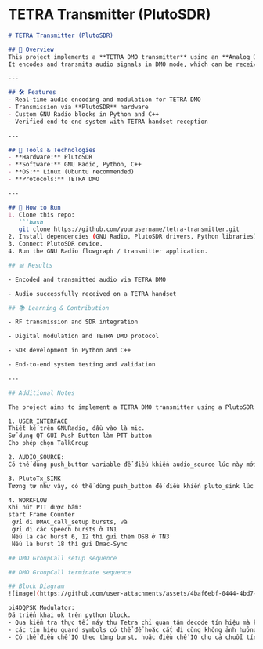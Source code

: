 # **TETRA Transmitter (PlutoSDR)**

```markdown
# TETRA Transmitter (PlutoSDR)

## 📌 Overview
This project implements a **TETRA DMO transmitter** using an **Analog Devices PlutoSDR**, GNU Radio, and custom Python/C++ blocks.  
It encodes and transmits audio signals in DMO mode, which can be received and played back on a TETRA handset.  

---

## 🛠️ Features
- Real-time audio encoding and modulation for TETRA DMO  
- Transmission via **PlutoSDR** hardware  
- Custom GNU Radio blocks in Python and C++  
- Verified end-to-end system with TETRA handset reception  

---

## 🔧 Tools & Technologies
- **Hardware:** PlutoSDR  
- **Software:** GNU Radio, Python, C++  
- **OS:** Linux (Ubuntu recommended)  
- **Protocols:** TETRA DMO  

---

## 🚀 How to Run
1. Clone this repo:  
   ```bash
   git clone https://github.com/yourusername/tetra-transmitter.git  
2. Install dependencies (GNU Radio, PlutoSDR drivers, Python libraries).  
3. Connect PlutoSDR device. 
4. Run the GNU Radio flowgraph / transmitter application.  

## 📊 Results

- Encoded and transmitted audio via TETRA DMO

- Audio successfully received on a TETRA handset

## 📚 Learning & Contribution

- RF transmission and SDR integration

- Digital modulation and TETRA DMO protocol

- SDR development in Python and C++

- End-to-end system testing and validation

---

## Additional Notes

The project aims to implement a TETRA DMO transmitter using a PlutoSDR device, GNU Radio toolkit, and custom Python/C++ blocks; successfully encoded, modulated and transmitted voice from PC microphone; audio received live on a TETRA handset.

1. USER_INTERFACE
Thiết kế trên GNURadio, đầu vào là mic. 
Sử dụng QT GUI Push Button làm PTT button
Cho phép chọn TalkGroup

2. AUDIO_SOURCE:
Có thể dùng push_button variable để điều khiển audio_source lúc này mới bắt đầu hoạt động ? Nếu không thì cũng sẽ điều khiển để source encoder chỉ hoạt động khi có push_button ON.

3. PlutoTx_SINK
Tương tự như vậy, có thể dùng push_button để điều khiển pluto_sink lúc này mới bắt đầu hoạt động ? PlutoTx chỉ transmit khi có các burst dữ liệu được gửi đến, theo tín hiệu BURST ACTIVE hay là sẽ để phát liên tục, nếu input = zero thì tự động không phát. Còn module IQ Encoder / IQ Mapping sẽ phải chịu trách nhiệm việc điều chế tín hiệu theo các bursts.

4. WORKFLOW
Khi nút PTT được bấm:
start Frame Counter
 gửi đi DMAC_call_setup bursts, và
 gửi đi các speech bursts ở TN1
 Nếu là các burst 6, 12 thì gửi thêm DSB ở TN3
 Nếu là burst 18 thì gửi Dmac-Sync

## DMO GroupCall setup sequence 

## DMO GroupCall terminate sequence

## Block Diagram  
![image](https://github.com/user-attachments/assets/4baf6ebf-0444-4bd7-bf9d-24bff403059f)

pi4DQPSK Modulator:
Đã triển khai ok trên python block.
- Qua kiểm tra thực tế, máy thu Tetra chỉ quan tâm decode tín hiệu mà không quan tâm đến khe thời gian hay tín hiệu nhiễu gì cả. Nếu để điều chế IQ liên tục, và phát đi cả các inactive burst (như tín hiệu TMO) thì máy bộ đàm tetra vẫn thu bình thường. Như vậy máy thu Tetra sau khi đồng bộ được thời gian với nguồn phát, thì chỉ quan tâm đến khe thời gian của mình và mặc kệ các đoạn tín hiệu bên ngoài có nhiễu hay không nhiễu
- các tín hiệu guard symbols có thể để hoặc cắt đi cũng không ảnh hưởng đến khả năng thu
- Có thể điều chế IQ theo từng burst, hoặc điều chế IQ cho cả chuỗi tín hiệu (cả inactive burst), và zerorize các inactive burst, để phát không gây nhiễu.

